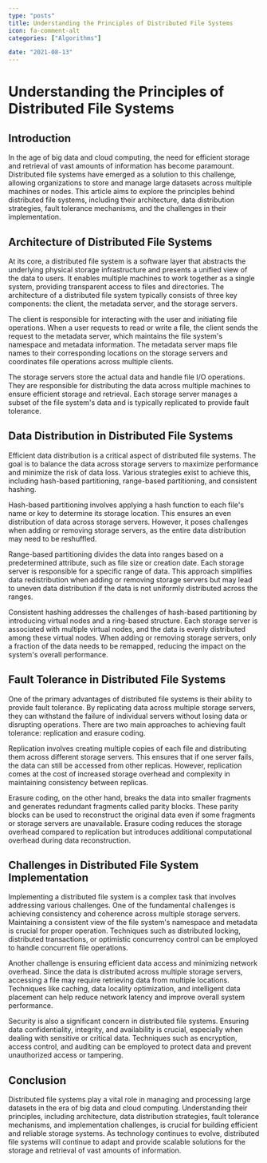 ```yaml
---
type: "posts"
title: Understanding the Principles of Distributed File Systems
icon: fa-comment-alt
categories: ["Algorithms"]

date: "2021-08-13"
---
```




# Understanding the Principles of Distributed File Systems

## Introduction

In the age of big data and cloud computing, the need for efficient storage and retrieval of vast amounts of information has become paramount. Distributed file systems have emerged as a solution to this challenge, allowing organizations to store and manage large datasets across multiple machines or nodes. This article aims to explore the principles behind distributed file systems, including their architecture, data distribution strategies, fault tolerance mechanisms, and the challenges in their implementation.

## Architecture of Distributed File Systems

At its core, a distributed file system is a software layer that abstracts the underlying physical storage infrastructure and presents a unified view of the data to users. It enables multiple machines to work together as a single system, providing transparent access to files and directories. The architecture of a distributed file system typically consists of three key components: the client, the metadata server, and the storage servers.

The client is responsible for interacting with the user and initiating file operations. When a user requests to read or write a file, the client sends the request to the metadata server, which maintains the file system's namespace and metadata information. The metadata server maps file names to their corresponding locations on the storage servers and coordinates file operations across multiple clients.

The storage servers store the actual data and handle file I/O operations. They are responsible for distributing the data across multiple machines to ensure efficient storage and retrieval. Each storage server manages a subset of the file system's data and is typically replicated to provide fault tolerance.

## Data Distribution in Distributed File Systems

Efficient data distribution is a critical aspect of distributed file systems. The goal is to balance the data across storage servers to maximize performance and minimize the risk of data loss. Various strategies exist to achieve this, including hash-based partitioning, range-based partitioning, and consistent hashing.

Hash-based partitioning involves applying a hash function to each file's name or key to determine its storage location. This ensures an even distribution of data across storage servers. However, it poses challenges when adding or removing storage servers, as the entire data distribution may need to be reshuffled.

Range-based partitioning divides the data into ranges based on a predetermined attribute, such as file size or creation date. Each storage server is responsible for a specific range of data. This approach simplifies data redistribution when adding or removing storage servers but may lead to uneven data distribution if the data is not uniformly distributed across the ranges.

Consistent hashing addresses the challenges of hash-based partitioning by introducing virtual nodes and a ring-based structure. Each storage server is associated with multiple virtual nodes, and the data is evenly distributed among these virtual nodes. When adding or removing storage servers, only a fraction of the data needs to be remapped, reducing the impact on the system's overall performance.

## Fault Tolerance in Distributed File Systems

One of the primary advantages of distributed file systems is their ability to provide fault tolerance. By replicating data across multiple storage servers, they can withstand the failure of individual servers without losing data or disrupting operations. There are two main approaches to achieving fault tolerance: replication and erasure coding.

Replication involves creating multiple copies of each file and distributing them across different storage servers. This ensures that if one server fails, the data can still be accessed from other replicas. However, replication comes at the cost of increased storage overhead and complexity in maintaining consistency between replicas.

Erasure coding, on the other hand, breaks the data into smaller fragments and generates redundant fragments called parity blocks. These parity blocks can be used to reconstruct the original data even if some fragments or storage servers are unavailable. Erasure coding reduces the storage overhead compared to replication but introduces additional computational overhead during data reconstruction.

## Challenges in Distributed File System Implementation

Implementing a distributed file system is a complex task that involves addressing various challenges. One of the fundamental challenges is achieving consistency and coherence across multiple storage servers. Maintaining a consistent view of the file system's namespace and metadata is crucial for proper operation. Techniques such as distributed locking, distributed transactions, or optimistic concurrency control can be employed to handle concurrent file operations.

Another challenge is ensuring efficient data access and minimizing network overhead. Since the data is distributed across multiple storage servers, accessing a file may require retrieving data from multiple locations. Techniques like caching, data locality optimization, and intelligent data placement can help reduce network latency and improve overall system performance.

Security is also a significant concern in distributed file systems. Ensuring data confidentiality, integrity, and availability is crucial, especially when dealing with sensitive or critical data. Techniques such as encryption, access control, and auditing can be employed to protect data and prevent unauthorized access or tampering.

## Conclusion

Distributed file systems play a vital role in managing and processing large datasets in the era of big data and cloud computing. Understanding their principles, including architecture, data distribution strategies, fault tolerance mechanisms, and implementation challenges, is crucial for building efficient and reliable storage systems. As technology continues to evolve, distributed file systems will continue to adapt and provide scalable solutions for the storage and retrieval of vast amounts of information.